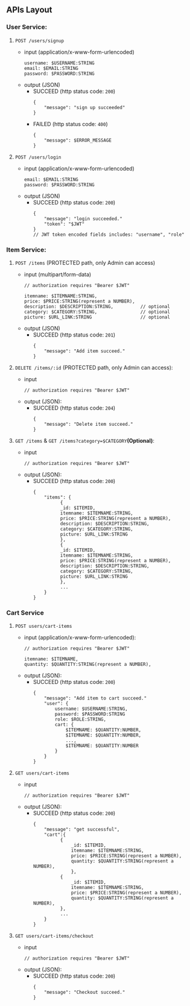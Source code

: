 ## APIs Layout

### User Service:

   1. `POST /users/signup`
      - input (application/x-www-form-urlencoded)
        ``` 
        username: $USERNAME:STRING 
        email: $EMAIL:STRING
        password: $PASSWORD:STRING
        ```
      - output (JSON)
        - SUCCEED (http status code: `200`)
          ```
          {
              "message": "sign up succeeded"
          }
          ```
        - FAILED (http status code: `400`)
          ```
          {
              "message": $ERROR_MESSAGE
          }
          ```

   2. `POST /users/login`
      - input (application/x-www-form-urlencoded)
        ```
        email: $EMAIL:STRING
        password: $PASSWORD:STRING
        ```
      - output (JSON)
        - SUCCEED (http status code: `200`)
           ```
           {
               "message": "login succeeded." 
               "token": "$JWT"
           }
           // JWT token encoded fields includes: "username", "role"
           ```

### Item Service:

1. `POST /items` (PROTECTED path, only Admin can access)
   - input (multipart/form-data)
     ```
     // authorization requires "Bearer $JWT"
     
     itemname: $ITEMNAME:STRING, 
     price: $PRICE:STRING(represent a NUMBER),
     description: $DESCRIPTION:STRING,          // optional
     category: $CATEGORY:STRING,                // optional
     picture: $URL_LINK:STRING                  // optional
     ```
   - output (JSON)
     - SUCCEED (http status code: `201`)
        ```
        {
            "message": "Add item succeed."
        }
        ```
        
3. `DELETE /items/:id` (PROTECTED path, only Admin can access):
   - input
       ```
       // authorization requires "Bearer $JWT"
       ```
   - output (JSON):
     - SUCCEED (http status code: `204`)
        ```
        {
            "message": "Delete item succeed."
        }
        ```

4. `GET /items` & `GET /items?category=$CATEGORY`**(Optional)**:
   - input
       ```
       // authorization requires "Bearer $JWT"
       ```
   - output (JSON):
     - SUCCEED (http status code: `200`)
        ```
        {
            "items": {
                  {
                  _id: $ITEMID,
                  itemname: $ITEMNAME:STRING, 
                  price: $PRICE:STRING(represent a NUMBER),
                  description: $DESCRIPTION:STRING,
                  category: $CATEGORY:STRING,
                  picture: $URL_LINK:STRING
                  },
                  {
                  _id: $ITEMID,
                  itemname: $ITEMNAME:STRING, 
                  price: $PRICE:STRING(represent a NUMBER),
                  description: $DESCRIPTION:STRING,
                  category: $CATEGORY:STRING,
                  picture: $URL_LINK:STRING
                  },
                  ...          
            }
        }
        ```

### Cart Service
1. `POST users/cart-items`
   - input (application/x-www-form-urlencoded):
     ```
     // authorization requires "Bearer $JWT"
     
     itemname: $ITEMNAME,
     quantity: $QUANTITY:STRING(represent a NUMBER),
     ```
   - output (JSON):
     - SUCCEED (http status code: `200`)
        ```
        {
            "message": "Add item to cart succeed."
            "user": {
                username: $USERNAME:STRING,
                password: $PASSWORD:STRING
                role: $ROLE:STRING,
                cart: {
                    $ITEMNAME: $QUANTITY:NUMBER,
                    $ITEMNAME: $QUANTITY:NUMBER,
                    ...,
                    $ITEMNAME: $QUANTITY:NUMBER
                }
            }
        }
        ```

4. `GET users/cart-items`
   - input
       ```
       // authorization requires "Bearer $JWT"
       ```
   - output (JSON):
     - SUCCEED (http status code: `200`)
        ```
        {
            "message": "get successful",
            "cart":{
                  {
                      _id: $ITEMID,
                      itemname: $ITEMNAME:STRING, 
                      price: $PRICE:STRING(represent a NUMBER),
                      quantity: $QUANTITY:STRING(represent a NUMBER),
                      },
                  {
                      _id: $ITEMID,
                      itemname: $ITEMNAME:STRING, 
                      price: $PRICE:STRING(represent a NUMBER),
                      quantity: $QUANTITY:STRING(represent a NUMBER),
                  },
                  ...          
            }
        }
        ```

5. `GET users/cart-items/checkout`
   - input
       ```
       // authorization requires "Bearer $JWT"
       ```
   - output (JSON):
     - SUCCEED (http status code: `200`)
        ```
        {
            "message": "Checkout succeed."
        }
        ```
